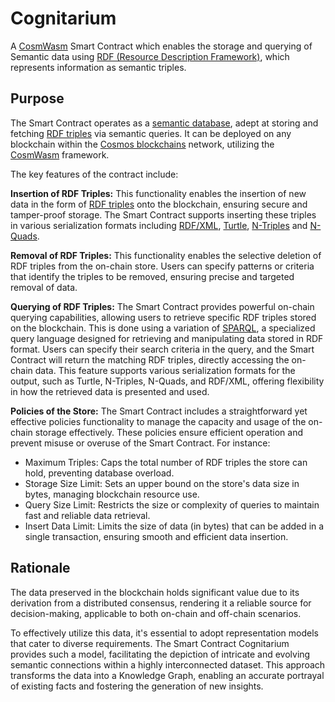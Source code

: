 # Cognitarium

A [CosmWasm](https://cosmwasm.com/) Smart Contract which enables the storage and querying of Semantic data using [RDF (Resource Description Framework)](https://en.wikipedia.org/wiki/Resource_Description_Framework), which represents information as semantic triples.

## Purpose

The Smart Contract operates as a [semantic database](https://en.wikipedia.org/wiki/Triplestore), adept at storing and fetching [RDF triples](https://en.wikipedia.org/wiki/Semantic_triple) via semantic queries. It can be deployed on any blockchain within the [Cosmos blockchains](https://cosmos.network/) network, utilizing the [CosmWasm](https://cosmwasm.com/) framework.

The key features of the contract include:

**Insertion of RDF Triples:**
This functionality enables the insertion of new data in the form of [RDF triples](https://en.wikipedia.org/wiki/Semantic_triple) onto the blockchain, ensuring secure and tamper-proof storage. The Smart Contract supports inserting these triples in various serialization formats including [RDF/XML](https://en.wikipedia.org/wiki/RDF/XML), [Turtle](https://www.w3.org/TR/turtle/), [N-Triples](https://www.w3.org/TR/n-triples/) and [N-Quads](https://www.w3.org/TR/n-quads/).

**Removal of RDF Triples:**
This functionality enables the selective deletion of RDF triples from the on-chain store. Users can specify patterns or criteria that identify the triples to be removed, ensuring precise and targeted removal of data.

**Querying of RDF Triples:**
The Smart Contract provides powerful on-chain querying capabilities, allowing users to retrieve specific RDF triples stored on the blockchain. This is done using a variation of [SPARQL](https://www.w3.org/TR/sparql11-query/), a specialized query language designed for retrieving and manipulating data stored in RDF format. Users can specify their search criteria in the query, and the Smart Contract will return the matching RDF triples, directly accessing the on-chain data. This feature supports various serialization formats for the output, such as Turtle, N-Triples, N-Quads, and RDF/XML, offering flexibility in how the retrieved data is presented and used.

**Policies of the Store:**
The Smart Contract includes a straightforward yet effective policies functionality to manage the capacity and usage of the on-chain storage effectively. These policies ensure efficient operation and prevent misuse or overuse of the Smart Contract. For instance:

- Maximum Triples: Caps the total number of RDF triples the store can hold, preventing database overload.
- Storage Size Limit: Sets an upper bound on the store's data size in bytes, managing blockchain resource use.
- Query Size Limit: Restricts the size or complexity of queries to maintain fast and reliable data retrieval.
- Insert Data Limit: Limits the size of data (in bytes) that can be added in a single transaction, ensuring smooth and efficient data insertion.

## Rationale

The data preserved in the blockchain holds significant value due to its derivation from a distributed consensus, rendering it a reliable source for decision-making, applicable to both on-chain and off-chain scenarios.

To effectively utilize this data, it's essential to adopt representation models that cater to diverse requirements. The Smart Contract Cognitarium provides such a model, facilitating the depiction of intricate and evolving semantic connections within a highly interconnected dataset. This approach transforms the data into a Knowledge Graph, enabling an accurate portrayal of existing facts and fostering the generation of new insights.
